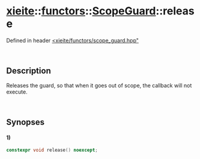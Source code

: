# [xieite](../../../../../xieite.md)\:\:[functors](../../../../../functors.md)\:\:[ScopeGuard<Functor>](../../../scope_guard.md)\:\:release
Defined in header [<xieite/functors/scope_guard.hpp"](../../../../../../include/xieite/functors/scope_guard.hpp)

&nbsp;

## Description
Releases the guard, so that when it goes out of scope, the callback will not execute.

&nbsp;

## Synopses
#### 1)
```cpp
constexpr void release() noexcept;
```
